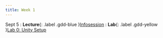 ```yaml
---
title: Week 1
---
```


Sept 5
: **Lecture**{: .label .gdd-blue }[Infosession]
: **Lab**{: .label .gdd-yellow }[Lab 0: Unity Setup]


<!-- [Infosession]: -->

[Lab 0: Unity Setup]: ./../pages/labs/lab0/lab0
[Infosession]: https://docs.google.com/presentation/d/1DG7QpgNLEpUFOxUlQxWMB3nLZXVayormcf9p7dAeaCc/edit?usp=sharing
